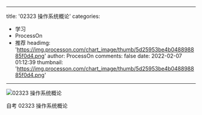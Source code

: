 
---
title: '02323 操作系统概论'
categories: 
 - 学习
 - ProcessOn
 - 推荐
headimg: 'https://img.processon.com/chart_image/thumb/5d25953be4b048898885f0d4.png'
author: ProcessOn
comments: false
date: 2022-02-07 01:12:39
thumbnail: 'https://img.processon.com/chart_image/thumb/5d25953be4b048898885f0d4.png'
---

<div>   
<img class="thumb" alt="02323 操作系统概论" src="https://img.processon.com/chart_image/thumb/5d25953be4b048898885f0d4.png" referrerpolicy="no-referrer">
<p>自考 02323 操作系统概论</p>  
</div>
            